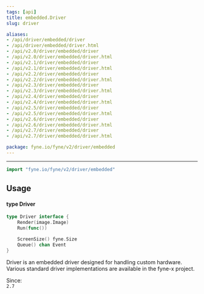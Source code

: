 ```yaml
---
tags: [api]
title: embedded.Driver
slug: driver

aliases:
- /api/driver/embedded/driver
- /api/driver/embedded/driver.html
- /api/v2.0/driver/embedded/driver
- /api/v2.0/driver/embedded/driver.html
- /api/v2.1/driver/embedded/driver
- /api/v2.1/driver/embedded/driver.html
- /api/v2.2/driver/embedded/driver
- /api/v2.2/driver/embedded/driver.html
- /api/v2.3/driver/embedded/driver
- /api/v2.3/driver/embedded/driver.html
- /api/v2.4/driver/embedded/driver
- /api/v2.4/driver/embedded/driver.html
- /api/v2.5/driver/embedded/driver
- /api/v2.5/driver/embedded/driver.html
- /api/v2.6/driver/embedded/driver
- /api/v2.6/driver/embedded/driver.html
- /api/v2.7/driver/embedded/driver
- /api/v2.7/driver/embedded/driver.html

package: fyne.io/fyne/v2/driver/embedded
---
```



---
```go
import "fyne.io/fyne/v2/driver/embedded"
```

## Usage

#### type Driver

```go
type Driver interface {
	Render(image.Image)
	Run(func())

	ScreenSize() fyne.Size
	Queue() chan Event
}
```

Driver is an embedded driver designed for handling custom hardware. Various standard driver implementations are available in the fyne-x project.


<div class="since">Since: <code>
2.7</code></div>
